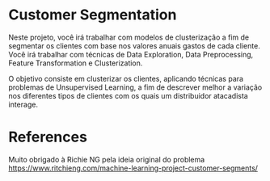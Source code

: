 # Customer Segmentation

Neste projeto, você irá trabalhar com modelos de clusterização a fim de segmentar os clientes com base nos valores anuais gastos de cada cliente. Você irá trabalhar com técnicas de Data Exploration, Data Preprocessing, Feature Transformation e Clusterization.

O objetivo consiste em clusterizar os clientes, aplicando técnicas para problemas de Unsupervised Learning, a fim de descrever melhor a variação nos diferentes tipos de clientes com os quais um distribuidor atacadista interage.

# References

Muito obrigado à Richie NG pela ideia original do problema
https://www.ritchieng.com/machine-learning-project-customer-segments/